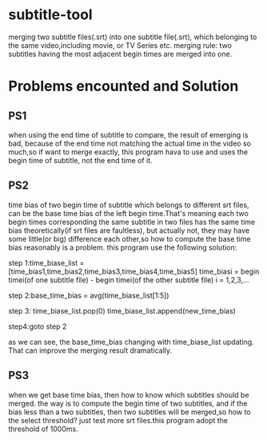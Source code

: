 # subtitle-tool
merging two subtitle files(.srt) into one subtitle file(.srt), which belonging to the same video,including movie, or TV Series etc.
merging rule: two subtitles having the most adjacent begin times are merged into one.

# Problems encounted and Solution
## PS1
when using the end time of subtitle to compare, the result of emerging is bad,
because of the end time not matching the actual time in the video so much,so if 
want to merge exactly, this program hava to use and uses the begin time of 
subtitle, not the end time of it.
## PS2
time bias of two begin time of subtitle which belongs to different srt files,
can be the base time bias of the left begin time.That's meaning each two begin 
times corresponding the same subtitle in two files has the same time bias 
theoretically(if srt files are faultless), but actually not, they may have some 
little(or big) difference each other,so how to compute the base time bias reasonably 
is a problem.
this program use the following solution:

step 1:time_biase_list = [time_bias1,time_bias2,time_bias3,time_bias4,time_bias5]
time_biasi = begin timei(of one subtitle file) - begin timei(of the other subtitle file)
i = 1,2,3,...

step 2:base_time_bias = avg(time_biase_list[1:5])

step 3:
time_biase_list.pop(0)
time_biase_list.append(new_time_bias)

step4:goto step 2

as we can see, the base_time_bias changing with time_biase_list updating. That can improve the merging result dramatically.

## PS3
when we get base time bias, then how to know which subtitles should be merged. the way is to compute the begin time of two subtitles, and if the bias less than a two subtitles, then two subtitles will be merged,so how to the select threshold? just test more srt files.this program adopt the threshold of 1000ms.


